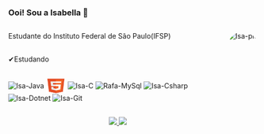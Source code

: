 ### Ooi! Sou a Isabella 👋

##
Estudante do Instituto Federal de São Paulo(IFSP)
<img align="right" alt="Isa-pic" height="180" style="border-radius:50px;" src="https://cdn.discordapp.com/attachments/774002143702679603/964536647465185350/Imagem_-_Isa.png">

##
✔Estudando

<div style="display: inline_block"><br>
  
  <img align="center" alt="Isa-Java" height="30" width="40" src="https://cdn.jsdelivr.net/gh/devicons/devicon/icons/java/java-original-wordmark.svg">
  <img align="center" alt="Isa-HTML" height="30" width="40" src="https://raw.githubusercontent.com/devicons/devicon/master/icons/html5/html5-original.svg">
  <img align="center" alt="Isa-C" height="30" width="40" src="https://cdn.jsdelivr.net/gh/devicons/devicon/icons/c/c-line.svg">
  <img align="center" alt="Rafa-MySql" height="30" width="40" src="https://cdn.jsdelivr.net/gh/devicons/devicon/icons/mysql/mysql-plain.svg">
  <img align="center" alt="Isa-Csharp" height="30" width="40" src="https://cdn.jsdelivr.net/gh/devicons/devicon/icons/csharp/csharp-plain.svg">
  <img align="center" alt="Isa-Dotnet" height="30" width="40" src="https://cdn.jsdelivr.net/gh/devicons/devicon/icons/dot-net/dot-net-plain-wordmark.svg">
  <img align="center" alt="Isa-Git" height="30" width="40" src="https://cdn.jsdelivr.net/gh/devicons/devicon/icons/git/git-original-wordmark.svg">
</div>

##

<div align="center">
  <a href="https://github.com/isabellagomesc">
  <img height="180em" src="https://github-readme-stats.vercel.app/api?username=isabellagomesc&show_icons=true&theme=dark&include_all_commits=true&count_private=true"/>
  <img height="180em" src="https://github-readme-stats.vercel.app/api/top-langs/?username=isabellagomesc&layout=compact&langs_count=7&theme=dark"/>
</div>
   
##
